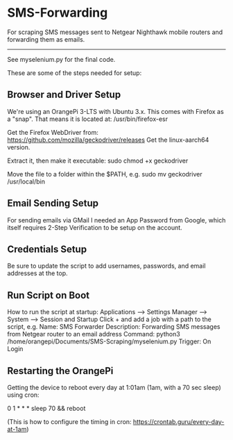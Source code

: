 # SMS-Forwarding

For scraping SMS messages sent to Netgear Nighthawk mobile routers and forwarding them as emails.

---
See myselenium.py for the final code.

These are some of the steps needed for setup:

## Browser and Driver Setup
We're using an OrangePi 3-LTS with Ubuntu 3.x.
This comes with Firefox as a "snap". That means it is located at:
  /usr/bin/firefox-esr

Get the Firefox WebDriver from:
  https://github.com/mozilla/geckodriver/releases
Get the linux-aarch64 version.

Extract it, then make it executable:
  sudo chmod +x geckodriver

Move the file to a folder within the $PATH, e.g.
  sudo mv geckodriver /usr/local/bin

## Email Sending Setup
For sending emails via GMail I needed an App Password from Google, which itself requires 2-Step Verification to be setup on the account.

## Credentials Setup
Be sure to update the script to add usernames, passwords, and email addresses at the top.

## Run Script on Boot
How to run the script at startup:
Applications --> Settings Manager --> System --> Session and Startup
Click + and add a job with a path to the script, e.g.
  Name: SMS Forwarder
  Description: Forwarding SMS messages from Netgear router to an email address
  Command: python3 /home/orangepi/Documents/SMS-Scraping/myselenium.py
  Trigger: On Login

## Restarting the OrangePi
Getting the device to reboot every day at 1:01am (1am, with a 70 sec sleep) using cron:

0 1 * * * sleep 70 && reboot

(This is how to configure the timing in cron: https://crontab.guru/every-day-at-1am)
